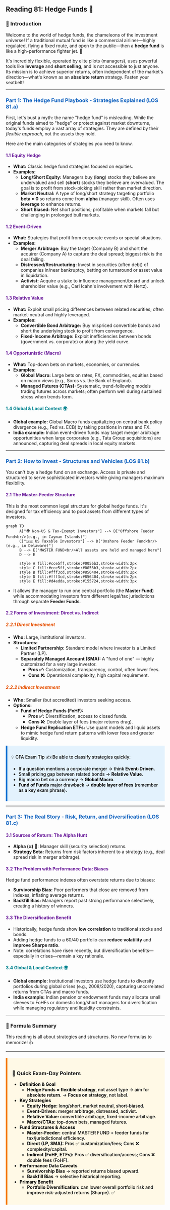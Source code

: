 ## Reading 81: Hedge Funds 🦎

### 🎯 Introduction

Welcome to the world of hedge funds, the chameleons of the investment universe! If a traditional mutual fund is like a commercial airliner—highly regulated, flying a fixed route, and open to the public—then a **hedge fund** is like a high-performance fighter jet. 🚀

It's incredibly flexible, operated by elite pilots (managers), uses powerful tools like **leverage** and **short selling**, and is not accessible to just anyone. Its mission is to achieve superior returns, often independent of the market's direction—what's known as an **absolute return** strategy. Fasten your seatbelt!

-----

### <span style="color: #1565C0;">Part 1: The Hedge Fund Playbook - Strategies Explained (LOS 81.a)</span>

First, let's bust a myth: the name "hedge fund" is misleading. While the original funds aimed to "hedge" or protect against market downturns, today's funds employ a vast array of strategies. They are defined by their *flexible approach*, not the assets they hold.

Here are the main categories of strategies you need to know.

#### <span style="color: #6A1B9A;">1.1 Equity Hedge</span>

* **What:** Classic hedge fund strategies focused on equities.
* **Examples:**
  * **Long/Short Equity:** Managers buy (**long**) stocks they believe are undervalued and sell (**short**) stocks they believe are overvalued. The goal is to profit from stock-picking skill rather than market direction.
  * **Market Neutral:** A type of long/short strategy targeting portfolio **beta ≈ 0** so returns come from **alpha** (manager skill). Often uses **leverage** to enhance returns.
  * **Short Biased:** Net short positions; profitable when markets fall but challenging in prolonged bull markets.

#### <span style="color: #6A1B9A;">1.2 Event-Driven</span>

* **What:** Strategies that profit from corporate events or special situations.
* **Examples:**
  * **Merger Arbitrage:** Buy the target (Company B) and short the acquirer (Company A) to capture the deal spread; biggest risk is the deal failing.
  * **Distressed/Restructuring:** Invest in securities (often debt) of companies in/near bankruptcy, betting on turnaround or asset value in liquidation.
  * **Activist:** Acquire a stake to influence management/board and unlock shareholder value (e.g., Carl Icahn's involvement with Hertz).

#### <span style="color: #6A1B9A;">1.3 Relative Value</span>

* **What:** Exploit small pricing differences between related securities; often market-neutral and highly leveraged.
* **Examples:**
  * **Convertible Bond Arbitrage:** Buy mispriced convertible bonds and short the underlying stock to profit from convergence.
  * **Fixed-Income Arbitrage:** Exploit inefficiencies between bonds (government vs. corporate) or along the yield curve.

#### <span style="color: #6A1B9A;">1.4 Opportunistic (Macro)</span>

* **What:** Top-down bets on markets, economies, or currencies.
* **Examples:**
  * **Global Macro:** Large bets on rates, FX, commodities, equities based on macro views (e.g., Soros vs. the Bank of England).
  * **Managed Futures (CTAs):** Systematic, trend-following models trading futures across markets; often perform well during sustained stress when trends form.

#### <span style="color: #00838F;">1.4 Global & Local Context 🌍</span>

* **Global example:** Global Macro funds capitalizing on central bank policy divergence (e.g., Fed vs. ECB) by taking positions in rates and FX.
* **India example:** Indian event-driven funds may target merger arbitrage opportunities when large corporates (e.g., Tata Group acquisitions) are announced, capturing deal spreads in local equity markets.

-----

### <span style="color: #1565C0;">Part 2: How to Invest - Structures and Vehicles (LOS 81.b)</span>

You can't buy a hedge fund on an exchange. Access is private and structured to serve sophisticated investors while giving managers maximum flexibility.

#### <span style="color: #6A1B9A;">2.1 The Master-Feeder Structure</span>

This is the most common legal structure for global hedge funds. It's designed for tax efficiency and to pool assets from different types of investors.

```mermaid
graph TD
      A["🌍 Non-US & Tax-Exempt Investors"] --> B["Offshore Feeder Fund<br/>(e.g., in Cayman Islands)"]
      C["🇺🇸 US Taxable Investors"] --> D["Onshore Feeder Fund<br/>(e.g., in Delaware)"]
      B --> E["MASTER FUND<br/>All assets are held and managed here"]
      D --> E

      style A fill:#cce5ff,stroke:#0056b3,stroke-width:2px
      style C fill:#cce5ff,stroke:#0056b3,stroke-width:2px
      style B fill:#fff3cd,stroke:#856404,stroke-width:2px
      style D fill:#fff3cd,stroke:#856404,stroke-width:2px
      style E fill:#d4edda,stroke:#155724,stroke-width:3px
```

* It allows the manager to run one central portfolio (the **Master Fund**) while accommodating investors from different legal/tax jurisdictions through separate **Feeder Funds**.

#### <span style="color: #6A1B9A;">2.2 Forms of Investment: Direct vs. Indirect</span>

##### <span style="color: #E65100;">2.2.1 Direct Investment</span>

* **Who:** Large, institutional investors.
* **Structures:**
  * **Limited Partnership:** Standard model where investor is a Limited Partner (LP).
  * **Separately Managed Account (SMA):** A "fund of one" — highly customized for a very large investor.
    * **Pros ✅:** Customization, transparency, control, often lower fees.
    * **Cons ❌:** Operational complexity, high capital requirement.

##### <span style="color: #E65100;">2.2.2 Indirect Investment</span>

* **Who:** Smaller (but accredited) investors seeking access.
* **Options:**
  * **Fund of Hedge Funds (FoHF):**
    * **Pros ✅:** Diversification, access to closed funds.
    * **Cons ❌:** Double layer of fees (major returns drag).
  * **Hedge Fund Replication ETFs:** Use quant models and liquid assets to mimic hedge fund return patterns with lower fees and greater liquidity.

<div style="background-color: #E3F2FD; border-left: 5px solid #1976D2; padding: 12px; margin: 15px 0;">
<div style="color: #000000; font-weight: 500;">

💡 CFA Exam Tip ✍️:Be able to classify strategies quickly:
* If a question mentions a corporate merger → think **Event-Driven**.
* Small pricing gap between related bonds → **Relative Value**.
* Big macro bet on a currency → **Global Macro**.
* **Fund of Funds** major drawback → **double layer of fees** (remember as a key exam phrase).

</div>
</div>

-----

### <span style="color: #1565C0;">Part 3: The Real Story - Risk, Return, and Diversification (LOS 81.c)</span>

#### <span style="color: #6A1B9A;">3.1 Sources of Return: The Alpha Hunt</span>

* **Alpha (α)** 🌟: Manager skill (security selection) returns.
* **Strategy Beta:** Returns from risk factors inherent to a strategy (e.g., deal spread risk in merger arbitrage).

#### <span style="color: #6A1B9A;">3.2 The Problem with Performance Data: Biases</span>

Hedge fund performance indexes often overstate returns due to biases:

* **Survivorship Bias:** Poor performers that close are removed from indexes, inflating average returns.
* **Backfill Bias:** Managers report past strong performance selectively, creating a history of winners.

#### <span style="color: #6A1B9A;">3.3 The Diversification Benefit</span>

* Historically, hedge funds show **low correlation** to traditional stocks and bonds.
* Adding hedge funds to a 60/40 portfolio can **reduce volatility** and **improve Sharpe ratio**.
* Note: correlations have risen recently, but diversification benefits—especially in crises—remain a key rationale.

#### <span style="color: #00838F;">3.4 Global & Local Context 🌍</span>

* **Global example:** Institutional investors use hedge funds to diversify portfolios during global crises (e.g., 2008/2020), capturing uncorrelated returns from CTAs and macro funds.
* **India example:** Indian pension or endowment funds may allocate small sleeves to FoHFs or domestic long/short managers for diversification while managing regulatory and liquidity constraints.

-----

### 🧪 Formula Summary

This reading is all about strategies and structures. No new formulas to memorize! 👍

-----

<div style="background-color: #FFF9E6; border-left: 5px solid #F57C00; padding: 15px; margin: 20px 0;">

### 🎯 Quick Exam-Day Pointers

<div style="color: #000000; font-weight: 500;">

* **Definition & Goal**
  * **Hedge Funds = flexible strategy**, not asset type → aim for **absolute return**. → **Focus on strategy**, not label.
* **Key Strategies**
  * **Equity Hedge:** long/short, market neutral, short-biased.
  * **Event-Driven:** merger arbitrage, distressed, activist.
  * **Relative Value:** convertible arbitrage, fixed-income arbitrage.
  * **Macro/CTAs:** top-down bets, managed futures.
* **Fund Structures & Access**
  * **Master-Feeder:** central MASTER FUND + feeder funds for tax/jurisdictional efficiency.
  * **Direct (LP, SMA):** Pros ✅ customization/fees; Cons ❌ complexity/capital.
  * **Indirect (FoHF, ETFs):** Pros ✅ diversification/access; Cons ❌ double fees (FoHF).
* **Performance Data Caveats**
  * **Survivorship Bias** → reported returns biased upward.
  * **Backfill Bias** → selective historical reporting.
* **Primary Benefit**
  * **Portfolio Diversification:** can lower overall portfolio risk and improve risk-adjusted returns (Sharpe). ✅

</div>
</div>